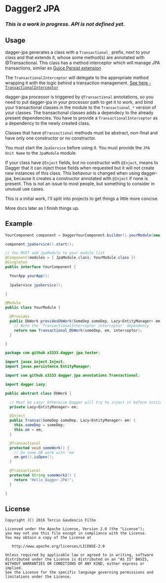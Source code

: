 # Dagger2 JPA

### ***This is a work in progress. API is not defined yet.*** ###

Usage
-----

dagger-jpa generates a class with a `Transactional_` prefix, next to your class and that extends it,
whose some method(s) are annotated with @Transactional. This class has a method
interceptor which will manage JPA transactions, similar as [Guice Persist extension](https://github.com/google/guice/wiki/Transactions)

The `TransactionalInterceptor` will delegate to the appropriate method wrapping it with the logic behind a transaction management. [See here - `TransactionalInterceptor`](https://github.com/0x3333/dagger-jpa/blob/master/src/main/java/com/github/x3333/dagger/jpa/TransactionalInterceptor.java)

dagger-jpa processor is triggered by `@Transactional` annotations, so you need to put dagger-jpa in your processor path to get it to work, and bind your transactional classes in the module to the `Transactional_*` version of your classes. The transactional classes adds a dependecy to the already present dependencies. You have to provide a `TransactionalInterceptor` as a dependency to the newly created class.

Classes that have `@Transactional` methods must be abstract, non-final and have only one constructor or no constructor.

You must start the `JpaService` before using it. You must provide the `JPA Unit Name` to the `JpaModule` module.

If your class have `@Inject` fields, but no constructor with `@Inject`, means to Dagger that it can inject those fields when requested but it will not create new instances of this class. This behavour is changed when using dagger-jpa, because it creates a constructor annotated with `@Inject` if none is present. This is not an issue to most people, but something to consider in unusual use cases.

This is a initial work, I'll split into projects to get things a little more concise.

More docs later as I finish things up.

Example
-------

```java
YourComponent component = DaggerYourComponent.builder().yourModule(new YourModule()).jpaModule(new JpaModule("jpa-unit-name")).build();

component.jpaService().start();
```

```java
// You MUST add JpaModule to your module list
@Component(modules = { JpaModule.class, YourModule.class })
@Singleton
public interface YourComponent {

  YourApp yourApp();
  
  JpaService jpaService();

}
```

```java
@Module
public class YourModule {

  @Provides
  public DbWork providesDbWork(SomeDep someDep, Lazy<EntityManager> em, TransactionalInterceptor interceptor) {
    // Note the 'TransactionalInterceptor interceptor' dependency
    return new Transactional_DbWork(someDep, em, interceptor);
  }

}
```

```java
package com.github.x3333.dagger.jpa.tester;

import javax.inject.Inject;
import javax.persistence.EntityManager;

import com.github.x3333.dagger.jpa.annotations.Transactional;

import dagger.Lazy;

public abstract class DbWork {

  // Must be Lazy! Otherwise Dagger will try to inject it before initialization
  private Lazy<EntityManager> em;

  @Inject
  public Transac(SomeDep someDep, Lazy<EntityManager> em) {
    this.someDep = someDep;
    this.em = em;
  }

  @Transactional
  protected void someWork() {
    // Do some DB work with 'em'
    em.get().isOpen();
  }

  @Transactional
  protected String someWork2() {
    return "Hello Dagger-JPA!";
  }

}
```

License
-------

    Copyright (C) 2016 Tercio Gaudencio Filho

    Licensed under the Apache License, Version 2.0 (the "License");
    you may not use this file except in compliance with the License.
    You may obtain a copy of the License at

       http://www.apache.org/licenses/LICENSE-2.0

    Unless required by applicable law or agreed to in writing, software
    distributed under the License is distributed on an "AS IS" BASIS,
    WITHOUT WARRANTIES OR CONDITIONS OF ANY KIND, either express or implied.
    See the License for the specific language governing permissions and
    limitations under the License.

